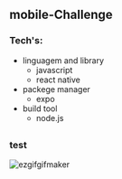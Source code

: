  ## mobile-Challenge
 
 ### Tech's:

  - linguagem and library
     - javascript
     - react native
  - packege manager
     - expo 
  - build tool 
     - node.js
 ##
 
 ### test
 
 ![ezgifgifmaker](https://user-images.githubusercontent.com/82560900/197288172-c736f8f2-8e06-4d56-abe2-747024fe4595.gif)
 
 ##
 <incomplet>
  
